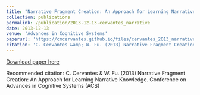 ```yaml
---
title: "Narrative Fragment Creation: An Approach for Learning Narrative Knowledge"
collection: publications
permalink: /publication/2013-12-13-cervantes_narrative
date: 2013-12-13
venue: 'Advances in Cognitive Systems'
paperurl: 'https://cmcervantes.github.io/files/cervantes_2013_narrative.pdf'
citation: 'C. Cervantes &amp; W. Fu. (2013) Narrative Fragment Creation: An Approach for Learning Narrative Knowledge. Conference on Advances in Cognitive Systems (ACS)'
---
```


<a href='https://cmcervantes.github.io/files/cervantes_2013_narrative.pdf'>Download paper here</a>

Recommended citation: C. Cervantes & W. Fu. (2013) Narrative Fragment Creation: An Approach for Learning Narrative Knowledge. Conference on Advances in Cognitive Systems (ACS)